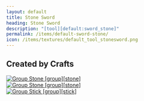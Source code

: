 ```yaml
---
layout: default
title: Stone Sword
heading: Stone Sword
description: "[tool][default:sword_stone]"
permalink: /items/default-sword-stone/
icon: /items/textures/default_tool_stonesword.png
---
```



## Created by Crafts

<div class="craft">
    <div>
        <span><a href="{{site.baseurl}}/items/group_stone/"><img src="{{site.baseurl}}/assets/img/items/group.png" data-toggle="tooltip" title="Group Stone [group][stone]"></a></span>
        <span></span>
        <span></span>
    </div>
    <div>
        <span><a href="{{site.baseurl}}/items/group_stone/"><img src="{{site.baseurl}}/assets/img/items/group.png" data-toggle="tooltip" title="Group Stone [group][stone]"></a></span>
        <span></span>
        <span></span>
    </div>
    <div>
        <span><a href="{{site.baseurl}}/items/group_stick/"><img src="{{site.baseurl}}/assets/img/items/group.png" data-toggle="tooltip" title="Group Stick [group][stick]"></a></span>
        <span></span>
        <span></span>
    </div>
</div>
